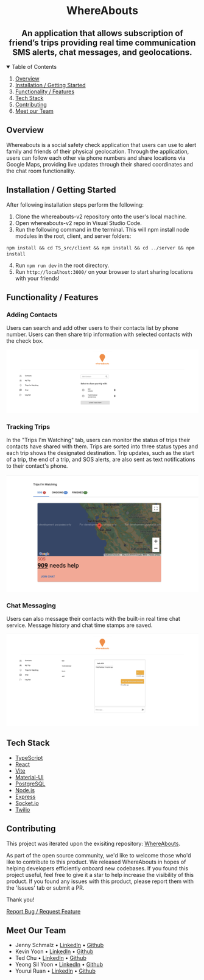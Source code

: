 <p align="center">
  <h1 align="center"><b>WhereAbouts</b></h1>
</p>
<h2 align="center">
  An application that allows subscription of friend’s trips providing real time communication SMS alerts, chat messages, and geolocations.
</h2>
  
<!-- TABLE OF CONTENTS -->
<details open="open">
  <summary>Table of Contents</summary>
  <ol>
    <li><a href="#overview">Overview</a></li>
    <li><a href="#installation--getting-started">Installation / Getting Started</a></li>
    <li><a href="#functionality">Functionality / Features</a></li>
    <li><a href="#tech-stack">Tech Stack</a></li>
    <li><a href="#contributing">Contributing</a></li>
    <li><a href="#meet-our-team">Meet our Team</a></li>
  </ol>
</details>

## <b>Overview</b>

<p align="left">
Whereabouts is a social safety check application that users can use to alert family and friends of their physical geolocation. Through the application, users can follow each other via  phone numbers and share locations via Google Maps, providing live updates through their shared coordinates and the chat room functionality.
</p>

## <b>Installation / Getting Started</b>

After following installation steps perform the following:

1. Clone the whereabouts-v2 repository onto the user's local machine.
2. Open whereabouts-v2 repo in Visual Studio Code.
3. Run the following command in the terminal. This will npm install node modules in the root, client, and server folders:

```
npm install && cd TS_src/client && npm install && cd ../server && npm install
```
   
4. Run `npm run dev` in the root directory.
5. Run `http://localhost:3000/` on your browser to start sharing locations with your friends!

## <b>Functionality / Features</b>

### Adding Contacts

Users can search and add other users to their contacts list by phone number. Users can then share trip information with selected contacts with the check box.

![](./assets/Contacts.png)

### Tracking Trips

In the "Trips I'm Watching" tab, users can monitor the status of trips their contacts have shared with them. Trips are sorted into three status types and each trip shows the designated destination. Trip updates, such as the start of a trip, the end of a trip, and SOS alerts, are also sent as text notifications to their contact's phone.

![](./assets/UpdatedOngoing.png)

### Chat Messaging

Users can also message their contacts with the built-in real time chat service. Message history and chat time stamps are saved.

![](./assets/Chat.png)

## <b>Tech Stack</b>

- [TypeScript]( https://www.typescriptlang.org/)
- [React](https://react.dev/)
- [Vite](https://vitejs.dev/)
- [Material-UI](https://mui.com/material-ui/)
- [PostgreSQL](https://www.postgresql.org/)
- [Node.js](https://nodejs.org)
- [Express](https://expressjs.com/)
- [Socket.io](https://socket.io/)
- [Twilio]( https://www.twilio.com/en-us)

## <b>Contributing</b>

This project was iterated upon the exisiting repository: [WhereAbouts](https://github.com/Whereabouts-Project-UN-KP-CC-LC/whereabouts/tree/dev).

As part of the open source community, we'd like to welcome those who'd like to contribute to this product. We released WhereAbouts in hopes of helping developers efficiently onboard new codebases. If you found this project useful, feel free to give it a star to help increase the visibility of this product. If you found any issues with this product, please report them with the 'Issues' tab or submit a PR.

Thank you!

  <p align="left">
      <a href="https://github.com/jktyy-whereabouts-v2/whereabouts-v2/issues">Report Bug / Request Feature</a>
  </p>

## <b>Meet Our Team</b>

- Jenny Schmalz • [LinkedIn](https://www.linkedin.com/in/jennyschmalz/) • [Github](https://github.com/jennyschmalz)
- Kevin Yoon • [LinkedIn](https://www.linkedin.com/in/kevinjyoon/) • [Github](https://github.com/kyoon0)
- Ted Chu • [LinkedIn](https://www.linkedin.com/in/tedcchu/) • [Github](https://github.com/tcchu)
- Yeong Sil Yoon • [LinkedIn](https://www.linkedin.com/in/yeong-sil-yoon/) • [Github](https://github.com/wendyys96)
- Yourui Ruan • [LinkedIn](https://www.linkedin.com/in/youruir/) • [Github](https://github.com/YouruiR)

